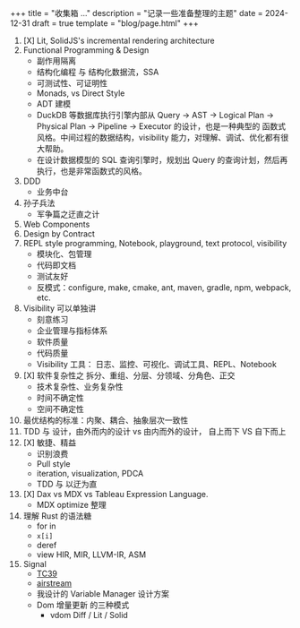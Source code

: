 +++
title = "收集箱 ..."
description = "记录一些准备整理的主题"
date = 2024-12-31 
draft = true
template = "blog/page.html"
+++

1. [X] Lit, SolidJS's incremental rendering architecture
2. Functional Programming & Design
   - 副作用隔离
   - 结构化编程 与 结构化数据流，SSA
   - 可测试性、可证明性
   - Monads, vs Direct Style
   - ADT 建模 
   - DuckDB 等数据库执行引擎内部从 Query -> AST -> Logical Plan -> Physical Plan -> Pipeline -> Executor 的设计，也是一种典型的
     函数式风格。中间过程的数据结构，visibility 能力，对理解、调试、优化都有很大帮助。
   - 在设计数据模型的 SQL 查询引擎时，规划出 Query 的查询计划，然后再执行，也是非常函数式的风格。
3. DDD
   - 业务中台
4. 孙子兵法
   - 军争篇之迂直之计
5. Web Components
6. Design by Contract
7. REPL style programming, Notebook, playground, text protocol, visibility
   - 模块化、包管理
   - 代码即文档
   - 测试友好
   - 反模式：configure, make, cmake, ant, maven, gradle, npm, webpack, etc.
8. Visibility 可以单独讲
   - 刻意练习
   - 企业管理与指标体系
   - 软件质量
   - 代码质量
   - Visibility 工具： 日志、监控、可视化、调试工具、REPL、Notebook
9. [X] 软件复杂性之 拆分、重组、分层、分领域、分角色、正交
   - 技术复杂性、业务复杂性
   - 时间不确定性
   - 空间不确定性
10. 最优结构的标准：内聚、耦合、抽象层次一致性
11. TDD 与 设计，由外而内的设计 vs 由内而外的设计， 自上而下 VS 自下而上
12. [X] 敏捷、精益
    - 识别浪费
    - Pull style
    - iteration, visualization, PDCA
    - TDD 与 以迂为直
13. [X] Dax vs MDX vs Tableau Expression Language.
    - MDX optimize 整理
14. 理解 Rust 的语法糖
    - for in 
    - `x[i]`
    - deref
    - view HIR, MIR, LLVM-IR, ASM
15. Signal
    - [TC39](https://github.com/tc39/proposal-signals)
    - [airstream](https://github.com/raquo/Airstream)
    - 我设计的 Variable Manager 设计方案
    - Dom 增量更新 的三种模式
      - vdom Diff / Lit / Solid